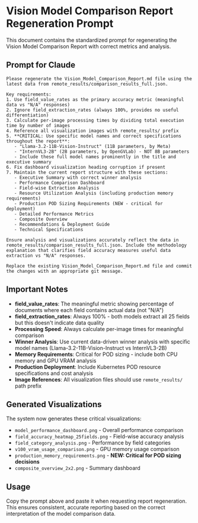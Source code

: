 # Vision Model Comparison Report Regeneration Prompt

This document contains the standardized prompt for regenerating the Vision Model Comparison Report with correct metrics and analysis.

## Prompt for Claude

```
Please regenerate the Vision_Model_Comparison_Report.md file using the latest data from remote_results/comparison_results_full.json. 

Key requirements:
1. Use field_value_rates as the primary accuracy metric (meaningful data vs "N/A" responses)
2. Ignore field_extraction_rates (always 100%, provides no useful differentiation)
3. Calculate per-image processing times by dividing total execution time by number of images
4. Reference all visualization images with remote_results/ prefix
5. **CRITICAL: Use specific model names and correct specifications throughout the report**:
   - "Llama-3.2-11B-Vision-Instruct" (11B parameters, by Meta)
   - "InternVL3-2B" (2B parameters, by OpenGVLab) - NOT 8B parameters
   - Include these full model names prominently in the title and executive summary
6. Fix dashboard visualization heading corruption if present
7. Maintain the current report structure with these sections:
   - Executive Summary with correct winner analysis
   - Performance Comparison Dashboard 
   - Field-wise Extraction Analysis
   - Resource Utilization Analysis (including production memory requirements)
   - Production POD Sizing Requirements (NEW - critical for deployment)
   - Detailed Performance Metrics
   - Composite Overview
   - Recommendations & Deployment Guide
   - Technical Specifications

Ensure analysis and visualizations accurately reflect the data in remote_results/comparison_results_full.json. Include the methodology explanation that clarifies field accuracy measures useful data extraction vs "N/A" responses.

Replace the existing Vision_Model_Comparison_Report.md file and commit the changes with an appropriate git message.
```

## Important Notes

- **field_value_rates**: The meaningful metric showing percentage of documents where each field contains actual data (not "N/A")
- **field_extraction_rates**: Always 100% - both models extract all 25 fields but this doesn't indicate data quality
- **Processing Speed**: Always calculate per-image times for meaningful comparison
- **Winner Analysis**: Use current data-driven winner analysis with specific model names (Llama-3.2-11B-Vision-Instruct vs InternVL3-2B)
- **Memory Requirements**: Critical for POD sizing - include both CPU memory and GPU VRAM analysis
- **Production Deployment**: Include Kubernetes POD resource specifications and cost analysis
- **Image References**: All visualization files should use `remote_results/` path prefix

## Generated Visualizations

The system now generates these critical visualizations:
- `model_performance_dashboard.png` - Overall performance comparison
- `field_accuracy_heatmap_25fields.png` - Field-wise accuracy analysis
- `field_category_analysis.png` - Performance by field categories
- `v100_vram_usage_comparison.png` - GPU memory usage comparison
- `production_memory_requirements.png` - **NEW: Critical for POD sizing decisions**
- `composite_overview_2x2.png` - Summary dashboard

## Usage

Copy the prompt above and paste it when requesting report regeneration. This ensures consistent, accurate reporting based on the correct interpretation of the model comparison data.